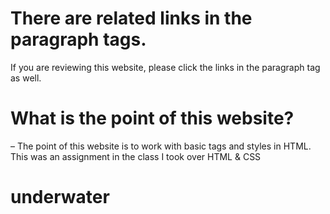 # There are related links in the paragraph tags.
If you are reviewing this website, please click the links in the paragraph tag as well.

# What is the point of this website?
– The point of this website is to work with basic tags and styles in HTML. 
This was an assignment in the class I took over HTML & CSS

# underwater
